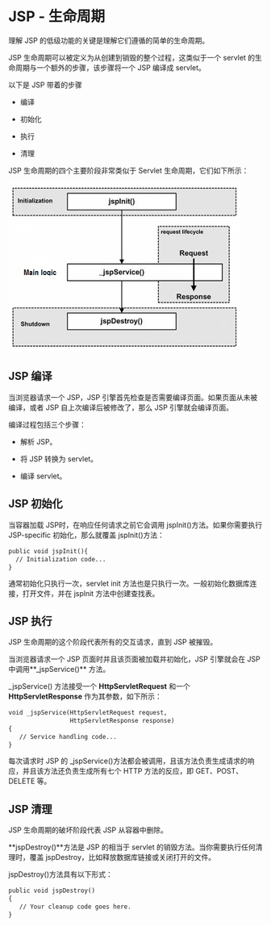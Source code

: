 # JSP - 生命周期

理解 JSP 的低级功能的关键是理解它们遵循的简单的生命周期。

JSP 生命周期可以被定义为从创建到销毁的整个过程，这类似于一个 servlet 的生命周期与一个额外的步骤，该步骤将一个 JSP 编译成 servlet。

以下是 JSP 带着的步骤

- 编译

- 初始化

- 执行

- 清理

JSP 生命周期的四个主要阶段非常类似于 Servlet 生命周期，它们如下所示：

![lifecyle1](images/life_cycle1.jpg)

## JSP 编译

当浏览器请求一个 JSP，JSP 引擎首先检查是否需要编译页面。如果页面从未被编译，或者 JSP 自上次编译后被修改了，那么 JSP 引擎就会编译页面。

编译过程包括三个步骤：

- 解析 JSP。

- 将 JSP 转换为 servlet。

- 编译 servlet。

## JSP 初始化

当容器加载 JSP时，在响应任何请求之前它会调用 jspInit()方法。如果你需要执行 JSP-specific 初始化，那么就覆盖 jspInit()方法：

``` 
public void jspInit(){
  // Initialization code...
}
```

通常初始化只执行一次，servlet init 方法也是只执行一次。一般初始化数据库连接，打开文件，并在 jsplnit 方法中创建查找表。

## JSP 执行

JSP 生命周期的这个阶段代表所有的交互请求，直到 JSP 被摧毁。

当浏览器请求一个 JSP 页面时并且该页面被加载并初始化，JSP 引擎就会在 JSP 中调用**_jspService()** 方法。 

_jspService() 方法接受一个 **HttpServletRequest** 和一个 **HttpServletResponse** 作为其参数，如下所示：

``` 
void _jspService(HttpServletRequest request, 
                 HttpServletResponse response)
{
   // Service handling code...
}
```

每次请求时 JSP 的 _jspService()方法都会被调用，且该方法负责生成请求的响应，并且该方法还负责生成所有七个 HTTP 方法的反应，即 GET、POST、DELETE 等。

## JSP 清理

JSP 生命周期的破坏阶段代表 JSP 从容器中删除。

**jspDestroy()**方法是 JSP 的相当于 servlet 的销毁方法。当你需要执行任何清理时，覆盖 jspDestroy，比如释放数据库链接或关闭打开的文件。

jspDestroy()方法具有以下形式：

``` 
public void jspDestroy()
{
   // Your cleanup code goes here.
}
```


